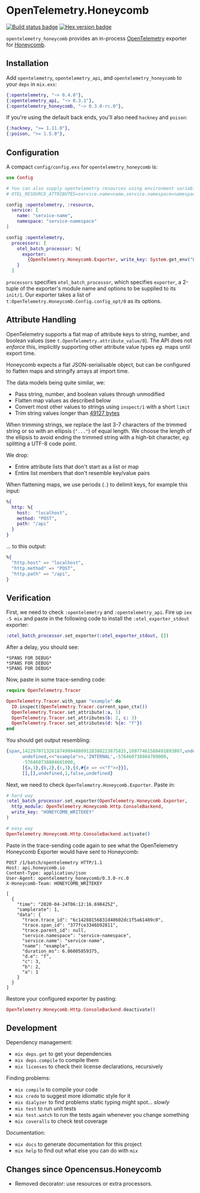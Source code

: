 # OpenTelemetry.Honeycomb

[![Build status badge](https://github.com/garthk/opentelemetry_honeycomb/workflows/Elixir%20CI/badge.svg)](https://github.com/garthk/opentelemetry_honeycomb/actions)
[![Hex version badge](https://img.shields.io/hexpm/v/opentelemetry_honeycomb.svg)](https://hex.pm/packages/opentelemetry_honeycomb)

<!-- MDOC !-->

`opentelemetry_honeycomb` provides an in-process [OpenTelemetry] exporter for [Honeycomb].

[OpenTelemetry]: https://opentelemetry.io
[Honeycomb]: https://www.honeycomb.io

## Installation

Add `opentelemetry`, `opentelemetry_api`, and `opentelemetry_honeycomb` to your `deps` in
`mix.exs`:

```elixir
{:opentelemetry, "~> 0.4.0"},
{:opentelemetry_api, "~> 0.3.1"},
{:opentelemetry_honeycomb, "~> 0.3.0-rc.0"},
```

If you're using the default back ends, you'll also need `hackney` and `poison`:

```elixir
{:hackney, ">= 1.11.0"},
{:poison, ">= 1.5.0"},
```

## Configuration

<!-- CDOC !-->

A compact `config/config.exs` for `opentelemetry_honeycomb` is:

```elixir
use Config

# You can also supply opentelemetry resources using environment variables, eg.:
# OTEL_RESOURCE_ATTRIBUTES=service.name=name,service.namespace=namespace

config :opentelemetry, :resource,
  service: [
    name: "service-name",
    namespace: "service-namespace"
]

config :opentelemetry,
  processors: [
    otel_batch_processor: %{
      exporter:
        {OpenTelemetry.Honeycomb.Exporter, write_key: System.get_env("HONEYCOMB_WRITEKEY")}
    }
  ]
```

`processors` specifies `otel_batch_processor`, which specifies `exporter`, a 2-tuple of the
exporter's module name and options to be supplied to its `init/1`. Our exporter takes a list of
`t:OpenTelemetry.Honeycomb.Config.config_opt/0` as its options.

<!-- CDOC !-->

## Attribute Handling

<!-- ADOC !-->

OpenTelemetry supports a flat map of attribute keys to string, number, and boolean values (see
`t.OpenTelemetry.attribute_value/0`). The API does not _enforce_ this, implicitly supporting other
attribute value types _eg._ maps until export time.

Honeycomb expects a flat JSON-serialisable object, but can be configured to flatten maps and
stringify arrays at import time.

The data models being quite similar, we:

* Pass string, number, and boolean values through unmodified
* Flatten map values as described below
* Convert most other values to strings using `inspect/1` with a short `limit`
* Trim string values longer than [49127 bytes]

[49127 bytes]: https://docs.honeycomb.io/authentication-and-security/secure-tenancy/#product-limitations-when-using-secure-tenancy

<!-- TRIMDOC !-->
When trimming strings, we replace the last 3-7 characters of the trimmed string or so with an
ellipsis (`"..."`) of equal length. We choose the length of the ellipsis to avoid ending the
trimmed string with a high-bit character, _eg._ splitting a UTF-8 code point.
<!-- TRIMDOC !-->

We drop:

* Entire attribute lists that don't start as a list or map
* Entire list members that don't resemble key/value pairs

When flattening maps, we use periods (`.`) to delimit keys, for example this input:

```elixir
%{
  http: %{
    host:  "localhost",
    method: "POST",
    path: "/api"
  }
}
```

... to this output:

```elixir
%{
  "http.host" => "localhost",
  "http.method" => "POST",
  "http.path" => "/api",
}
```

<!-- ADOC !-->
<!-- MDOC !-->

## Verification

First, we need to check `:opentelemetry` and `:opentelemetry_api`. Fire up `iex -S mix` and paste
in the following code to install the `:otel_exporter_stdout` exporter:

```elixir
:otel_batch_processor.set_exporter(:otel_exporter_stdout, [])
```

After a delay, you should see:

```plain
*SPANS FOR DEBUG*
*SPANS FOR DEBUG*
*SPANS FOR DEBUG*
```

Now, paste in some trace-sending code:

```elixir
require OpenTelemetry.Tracer

OpenTelemetry.Tracer.with_span "example" do
  IO.inspect(OpenTelemetry.Tracer.current_span_ctx())
  OpenTelemetry.Tracer.set_attribute(:a, 1)
  OpenTelemetry.Tracer.set_attributes(b: 2, c: 3)
  OpenTelemetry.Tracer.set_attributes(d: %{e: "f"})
end
```

You should get output resembling:

```erlang
{span,142297071326187490948809128380223875835,10977461588491893807,undefined,
      undefined,<<"example">>,'INTERNAL',-576460738804789000,
      -576460738804601000,
      [{a,1},{b,2},{c,3},{d,#{e => <<"f">>}}],
      [],[],undefined,1,false,undefined}
```

Next, we need to check `OpenTelemetry.Honeycomb.Exporter`. Paste in:

```elixir
# hard way
:otel_batch_processor.set_exporter(OpenTelemetry.Honeycomb.Exporter,
  http_module: OpenTelemetry.Honeycomb.Http.ConsoleBackend,
  write_key: "HONEYCOMB_WRITEKEY"
)

# easy way
OpenTelemetry.Honeycomb.Http.ConsoleBackend.activate()
```

Paste in the trace-sending code again to see what the OpenTelemetry Honeycomb Exporter would have
sent to Honeycomb:

```plain
POST /1/batch/opentelemetry HTTP/1.1
Host: api.honeycomb.io
Content-Type: application/json
User-Agent: opentelemetry_honeycomb/0.3.0-rc.0
X-Honeycomb-Team: HONEYCOMB_WRITEKEY

[
  {
    "time": "2020-04-24T06:12:16.698425Z",
    "samplerate": 1,
    "data": {
      "trace.trace_id": "6c14288156831d40602dc1f5a61489c0",
      "trace.span_id": "377fce3346b92811",
      "trace.parent_id": null,
      "service.namespace": "service-namespace",
      "service.name": "service-name",
      "name": "example",
      "duration_ms": 6.06005859375,
      "d.e": "f",
      "c": 3,
      "b": 2,
      "a": 1
    }
  }
]
```

Restore your configured exporter by pasting:

```elixir
OpenTelemetry.Honeycomb.Http.ConsoleBackend.deactivate()
```

## Development

Dependency management:

* `mix deps.get` to get your dependencies
* `mix deps.compile` to compile them
* `mix licenses` to check their license declarations, recursively

Finding problems:

* `mix compile` to compile your code
* `mix credo` to suggest more idiomatic style for it
* `mix dialyzer` to find problems static typing might spot... *slowly*
* `mix test` to run unit tests
* `mix test.watch` to run the tests again whenever you change something
* `mix coveralls` to check test coverage

Documentation:

* `mix docs` to generate documentation for this project
* `mix help` to find out what else you can do with `mix`

## Changes since Opencensus.Honeycomb

* Removed decorator: use resources or extra processors.
